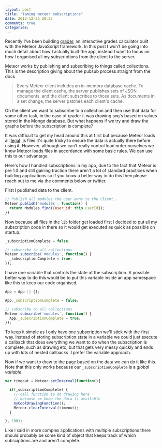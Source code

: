 ```yaml
---
layout: post
title: "Taming meteor subscriptions"
date: 2013-12-25 20:25
comments: true
categories:
---
```


Recently I've been building [grader](http://grader.meteor.com), an interactive grades calculator built with the Meteor JavaScript framework.
In this post I won't be going into much detail about how I actually built the app, instead I want to focus on how I organised all my subscriptions from the
client to the server.

Meteor works by publishing and subscribing to things called collections. This is the description giving about the pubsub process straight from the docs

> Every Meteor client includes an in-memory database cache. To manage the client cache, the server publishes sets of JSON documents, and the client
> subscribes to those sets. As documents in a set change, the server patches each client's cache.

On the client we want to subscribe to a collection and then use that data for some other task, in the case of grader it was drawing svg's
based on values stored in the Mongo database. But what happens if we try and draw the graphs before the subscription is complete?

It was difficult to get my head around this at first but because Meteor loads all [legal](http://docs.meteor.com/#structuringyourapp) .js files it's quite tricky to ensure
the data is actually there before using it. However, although we can't really control load order ourselves we know Meteor loads
files in accordance with some basic rules. We can use this to our advantage.

Here's how I handled subscriptions in my app, due to the fact that Meteor is pre 1.0 and still gaining traction there aren't a lot of
standard practices when building applications so if you know a better way to do this then please reach out to me via the comments below
or twitter.

First I published data to the client.

``` javascript server/publish.js
// Publish all modules the user owns to the client..
Meteor.publish('modules', function() {
  return Modules.find({user_id: this.userId});
})
```

Now because all files in the `lib` folder get loaded first I decided to put all my subscription code in there so it would get executed as quick
as possible on startup.

``` javascript client/lib/subscribe.js
_subscriptionComplete = false;

// subscribe to all collections
Meteor.subscribe('modules', function() {
  _subscriptionComplete = true;
});
```

I have one variable that controls the state of the subscription. A possible better way to do this would be to put this variable inside an app namespace
like this to keep our code organised.

``` javascript client/lib/subscribe.js
App = App || {};

App._subscriptionComplete = false;

// subscribe to all collections
Meteor.subscribe('modules', function() {
  App._subscriptionComplete = true;
});
```

To keep it simple as I only have one subscription we'll stick with the first way. Instead of storing subscription state in a variable we could
just execute a callback that does everything we want to do when the subscription is complete, such as drawing etc, but that gets very messy quickly and ends
up with lots of nested callbacks. I prefer the variable approach.

Now if we want to draw to the page based on the data we can do it like this. Note that this only works because our `_subscriptionComplete` is a *global
variable*.

``` javascript
var timeout = Meteor.setInterval(function(){

  if(_subscriptionComplete) {
    // call function to do drawing here
    // because we know the data is available
    myCoolDrawingFunction();
    Meteor.clearInterval(timeout);
  }

}, 100);
```

Like I said in more complex applications with multiple subscriptions there should probably be some kind of object that keeps
track of which subsciptions are and aren't complete.



